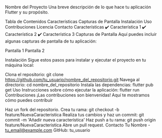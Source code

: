 Nombre del Proyecto
Una breve descripción de lo que hace tu aplicación Flutter y su propósito.

Tabla de Contenidos
Características
Capturas de Pantalla
Instalación
Uso
Contribuciones
Licencia
Contacto
Características
✔️ Característica 1
✔️ Característica 2
✔️ Característica 3
Capturas de Pantalla
Aquí puedes incluir algunas capturas de pantalla de tu aplicación:

Pantalla 1 Pantalla 2

Instalación
Sigue estos pasos para instalar y ejecutar el proyecto en tu máquina local:

Clona el repositorio:
git clone https://github.com/tu_usuario/nombre_del_repositorio.git
Navega al directorio:
cd nombre_del_repositorio
Instala las dependencias:
flutter pub get
Uso
Instrucciones sobre cómo ejecutar la aplicación:
flutter run
Contribuciones
¡Las contribuciones son bienvenidas! Aquí te mostramos cómo puedes contribuir

Haz un fork del repositorio.
Crea tu rama:
git checkout -b feature/NuevaCaracteristica
Realiza tus cambios y haz un commit:
git commit -m 'Añadir nueva característica'
Haz push a tu rama:
git push origin feature/NuevaCaracteristica
Abre un pull request.
Contacto
Tu Nombre - tu_email@example.com
GitHub: tu_usuario
